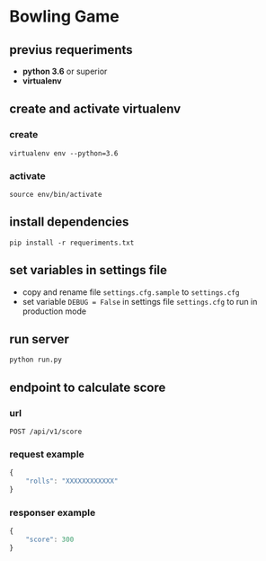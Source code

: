 # Bowling Game

## previus requeriments

- **python 3.6** or superior 
- **virtualenv**

## create and activate virtualenv

### create 
`virtualenv env --python=3.6`
    
### activate
`source env/bin/activate`

## install dependencies 
`pip install -r requeriments.txt`

## set variables in settings file
- copy and rename file `settings.cfg.sample` to `settings.cfg`
- set variable `DEBUG = False` in settings file `settings.cfg` to run in production mode

## run server 
`python run.py`

## endpoint to calculate score
### url
`POST /api/v1/score` 

### request example
```javascript
{
    "rolls": "XXXXXXXXXXXX"
}
```

### responser example
```javascript
{
    "score": 300
}
```
